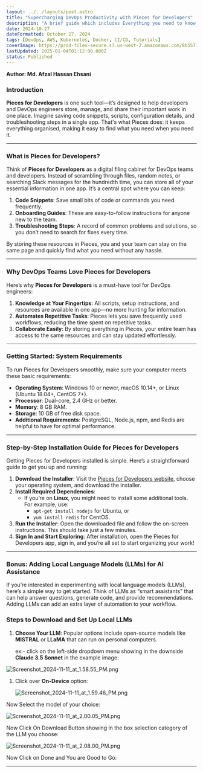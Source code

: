```yaml
---
layout: ../../layouts/post.astro
title: "Supercharging DevOps Productivity with Pieces for Developers"
description: "A brief guide which includes Everything you need to know about pieces."
date: 2024-10-27
dateFormatted: October 27, 2024
tags: [DevOps, AWS, Kubernetes, Docker, CI/CD, Tutorials]
coverImage: https://prod-files-secure.s3.us-west-2.amazonaws.com/8b557715-1f08-43ae-ac1a-b814d80e7850/11c52e70-1f79-475d-abe5-36cdef15ca1b/Screenshot_2024-11-11_at_2.11.23_PM.png?X-Amz-Algorithm=AWS4-HMAC-SHA256&X-Amz-Content-Sha256=UNSIGNED-PAYLOAD&X-Amz-Credential=AKIAT73L2G45FSPPWI6X%2F20250104%2Fus-west-2%2Fs3%2Faws4_request&X-Amz-Date=20250104T041515Z&X-Amz-Expires=3600&X-Amz-Signature=fc61d848df77412d71c0a19c4cf24e575eaa135a3ccbbdb6691bcf2fed64de55&X-Amz-SignedHeaders=host&x-id=GetObject
lastUpdated: 2025-01-04T01:12:00.000Z
status: Published
---
```



<strong>Author: Md. Afzal Hassan Ehsani</strong>


### <strong>Introduction</strong>


<strong>Pieces for Developers</strong> is one such tool—it’s designed to help developers and DevOps engineers store, manage, and share their important work in one place. Imagine saving code snippets, scripts, configuration details, and troubleshooting steps in a single app. That's what Pieces does: it keeps everything organised, making it easy to find what you need when you need it.


---


### <strong>What is Pieces for Developers?</strong>


Think of <strong>Pieces for Developers</strong> as a digital filing cabinet for DevOps teams and developers. Instead of scrambling through files, random notes, or searching Slack messages for the hundredth time, you can store all of your essential information in one app. It’s a central spot where you can keep:

1. <strong>Code Snippets</strong>: Save small bits of code or commands you need frequently.
2. <strong>Onboarding Guides</strong>: These are easy-to-follow instructions for anyone new to the team.
3. <strong>Troubleshooting Steps</strong>: A record of common problems and solutions, so you don’t need to search for fixes every time.

By storing these resources in Pieces, you and your team can stay on the same page and quickly find what you need without any hassle.


---


### <strong>Why DevOps Teams Love Pieces for Developers</strong>


Here’s why <strong>Pieces for Developers</strong> is a must-have tool for DevOps engineers:

1. <strong>Knowledge at Your Fingertips</strong>: All scripts, setup instructions, and resources are available in one app—no more hunting for information.
2. <strong>Automates Repetitive Tasks</strong>: Pieces lets you save frequently used workflows, reducing the time spent on repetitive tasks.
3. <strong>Collaborate Easily</strong>: By storing everything in Pieces, your entire team has access to the same resources and can stay updated effortlessly.

---


### <strong>Getting Started: System Requirements</strong>


To run Pieces for Developers smoothly, make sure your computer meets these basic requirements:

- <strong>Operating System</strong>: Windows 10 or newer, macOS 10.14+, or Linux (Ubuntu 18.04+, CentOS 7+).
- <strong>Processor</strong>: Dual-core, 2.4 GHz or better.
- <strong>Memory</strong>: 8 GB RAM.
- <strong>Storage</strong>: 10 GB of free disk space.
- <strong>Additional Requirements</strong>: PostgreSQL, Node.js, npm, and Redis are helpful to have for optimal performance.

---


### <strong>Step-by-Step Installation Guide for Pieces for Developers</strong>


Getting Pieces for Developers installed is simple. Here’s a straightforward guide to get you up and running:

1. <strong>Download the Installer</strong>: Visit the [Pieces for Developers website](https://docs.pieces.app/installation-getting-started/what-am-i-installing), choose your operating system, and download the installer.
2. <strong>Install Required Dependencies</strong>:
	- If you’re on <strong>Linux</strong>, you might need to install some additional tools. For example, use:
		- <code class="inline-code">apt-get install nodejs</code> for Ubuntu, or
		- <code class="inline-code">yum install redis</code> for CentOS.
3. <strong>Run the Installer</strong>: Open the downloaded file and follow the on-screen instructions. This should take just a few minutes.
4. <strong>Sign In and Start Exploring</strong>: After installation, open the Pieces for Developers app, sign in, and you’re all set to start organizing your work!

---


### <strong>Bonus: Adding Local Language Models (LLMs) for AI Assistance</strong>


If you’re interested in experimenting with local language models (LLMs), here’s a simple way to get started. Think of LLMs as “smart assistants” that can help answer questions, generate code, and provide recommendations. Adding LLMs can add an extra layer of automation to your workflow.


### <strong>Steps to Download and Set Up Local LLMs</strong>

1. <strong>Choose Your LLM</strong>: Popular options include open-source models like <strong>MISTRAL</strong> or <strong>LLaMA</strong> that can run on personal computers.

	ex:- click on the left-side dropdown menu showing in the downside <strong>Claude 3.5 Sonnet</strong> in the example image:


![Screenshot_2024-11-11_at_1.58.55_PM.png](https://prod-files-secure.s3.us-west-2.amazonaws.com/8b557715-1f08-43ae-ac1a-b814d80e7850/1566955c-5418-4f43-adab-9258c732446a/Screenshot_2024-11-11_at_1.58.55_PM.png?X-Amz-Algorithm=AWS4-HMAC-SHA256&X-Amz-Content-Sha256=UNSIGNED-PAYLOAD&X-Amz-Credential=AKIAT73L2G45FSPPWI6X%2F20250104%2Fus-west-2%2Fs3%2Faws4_request&X-Amz-Date=20250104T041516Z&X-Amz-Expires=3600&X-Amz-Signature=5d8a00afd9241d7840388b12ac7abf53c141a1b9e1b29e7788745378d66ac2c0&X-Amz-SignedHeaders=host&x-id=GetObject)

1. Click over <strong>On-Device</strong> option:

	![Screenshot_2024-11-11_at_1.59.46_PM.png](https://prod-files-secure.s3.us-west-2.amazonaws.com/8b557715-1f08-43ae-ac1a-b814d80e7850/3d9f1db9-1126-4c52-ae62-3dd62d4c4d6a/Screenshot_2024-11-11_at_1.59.46_PM.png?X-Amz-Algorithm=AWS4-HMAC-SHA256&X-Amz-Content-Sha256=UNSIGNED-PAYLOAD&X-Amz-Credential=AKIAT73L2G45FSPPWI6X%2F20250104%2Fus-west-2%2Fs3%2Faws4_request&X-Amz-Date=20250104T041518Z&X-Amz-Expires=3600&X-Amz-Signature=4731638b8d3b0a7f349a5efbc3e9361203a4d93fbb50405daeb11033b7d62e8b&X-Amz-SignedHeaders=host&x-id=GetObject)


Now Select the model of your choice:


![Screenshot_2024-11-11_at_2.00.05_PM.png](https://prod-files-secure.s3.us-west-2.amazonaws.com/8b557715-1f08-43ae-ac1a-b814d80e7850/ca31f0c5-3e59-4f0d-9c74-eaebbcd5f7f7/Screenshot_2024-11-11_at_2.00.05_PM.png?X-Amz-Algorithm=AWS4-HMAC-SHA256&X-Amz-Content-Sha256=UNSIGNED-PAYLOAD&X-Amz-Credential=AKIAT73L2G45FSPPWI6X%2F20250104%2Fus-west-2%2Fs3%2Faws4_request&X-Amz-Date=20250104T041516Z&X-Amz-Expires=3600&X-Amz-Signature=4d9f3710dd5beebe86d8f0caa38e14346f9b01378e21d96475f5009905432681&X-Amz-SignedHeaders=host&x-id=GetObject)


Now Click On Download Button showing in the box selection category of the LLM you choose:


![Screenshot_2024-11-11_at_2.08.00_PM.png](https://prod-files-secure.s3.us-west-2.amazonaws.com/8b557715-1f08-43ae-ac1a-b814d80e7850/e426a72a-f85b-4a0f-8cf3-414b150f5c15/Screenshot_2024-11-11_at_2.08.00_PM.png?X-Amz-Algorithm=AWS4-HMAC-SHA256&X-Amz-Content-Sha256=UNSIGNED-PAYLOAD&X-Amz-Credential=AKIAT73L2G45FSPPWI6X%2F20250104%2Fus-west-2%2Fs3%2Faws4_request&X-Amz-Date=20250104T041516Z&X-Amz-Expires=3600&X-Amz-Signature=0974b80ce08c9d20e05e2ef9a78f30079d56b10f59c6faf2f4199dbcee3f37e4&X-Amz-SignedHeaders=host&x-id=GetObject)


Now Click on Done and You are Good to Go:


---

